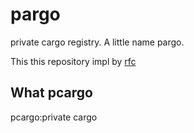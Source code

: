 # pargo
private cargo registry. A little name pargo.

This this repository impl by [rfc](https://doc.rust-lang.org/cargo/reference/registries.html)

## What pcargo
pcargo:private cargo

